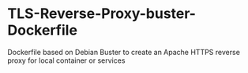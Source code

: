 # TLS-Reverse-Proxy-buster-Dockerfile
Dockerfile based on Debian Buster to create an Apache HTTPS reverse proxy for local container or services
